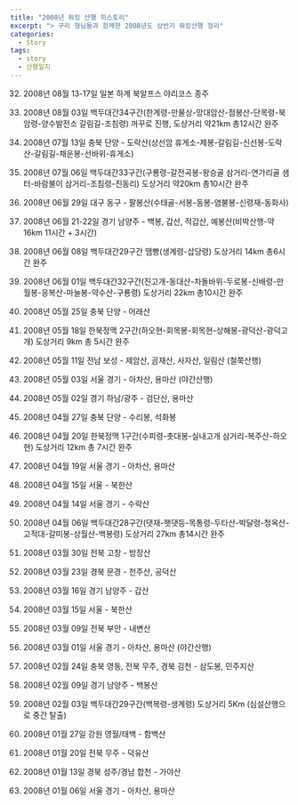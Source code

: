 ```yaml
---
title: "2008년 워킹 산행 히스토리"
excerpt: "> 구리 형님들과 함께한 2008년도 상반기 워킹산행 정리"
categories:
  - Story
tags:
  - story
  - 산행일지
---
```


32. 2008년 08월 13-17일 일본 하계 북알프스 야리코스 종주 
 
31. 2008년 08월 03일 백두대간34구간(한계령-만물상-망대암산-점봉산-단목령-북암령-양수발전소 갈림길-조침령) 꺼꾸로 진행, 도상거리 약21km 총12시간  완주 
 
 
 
30. 2008년 07월 13일 충북 단양 - 도락산(상선암 휴게소-제봉-갈림길-신선봉-도락산-갈림길-채운봉-선바위-휴게소) 
 
29. 2008년 07월 06일 백두대간33구간(구룡령-갈전곡봉-왕승골 삼거리-연가리골 샘터-바람불이 삼거리-조침령-진동리) 도상거리 약20km 총10시간  완주 
 
 
 
28. 2008년 06월 29일 대구 동구 - 팔봉산(수태골-서봉-동봉-염불봉-신령재-동화사) 
 
27. 2008년 06월 21-22일 경기 남양주 - 백봉, 갑산, 적갑산, 예봉산(비박산행-약16km 11시간 + 3시간) 
 
26. 2008년 06월 08일 백두대간29구간 땜빵(생계령-삽당령) 도상거리 14km 총6시간  완주 
 
25. 2008년 06월 01일 백두대간32구간(진고개-동대산-차돌바위-두로봉-신배령-만월봉-응복산-마늘봉-약수산-구룡령) 도상거리 22km 총10시간  완주 
 
 
 
24. 2008년 05월 25일 충북 단양 - 어래산 
 
23. 2008년 05월 18일 한북정맥 2구간(하오현-회목봉-회목현-상해봉-광덕산-광덕고개) 도상거리 9km 총 5시간 완주 
 
22. 2008년 05월 11일 전남 보성 - 제암산, 곰재산, 사자산, 일림산 (철쭉산행) 
 
21. 2008년 05월 03일 서울 경기 - 아차산, 용마산 (야간산행) 
 
20. 2008년 05월 02일 경기 하남/광주 - 검단산, 용마산 
 
 
 
19. 2008년 04월 27일 충북 단양 - 수리봉, 석화봉 
 
18. 2008년 04월 20일 한북정맥 1구간(수피령-촛대봉-실내고개 삼거리-복주산-하오현) 도상거리 12km 총 7시간 완주 
 
17. 2008년 04월 19일 서울 경기 - 아차산, 용마산 
 
16. 2008년 04월 15일 서울 - 북한산 
 
15. 2008년 04월 14일 서울 경기 - 수락산 
 
14. 2008년 04월 06일 백두대간28구간(댓재-햇댓등-목통령-두타산-박달령-청옥산-고적대-갈미봉-상월산-백봉령) 도상거리 27km 총14시간  완주 
 
 
 
13. 2008년 03월 30일 전북 고창 - 방장산 
 
12. 2008년 03월 23일 경북 문경 - 천주산, 공덕산 
 
11. 2008년 03월 16일 경기 남양주 - 갑산 
 
10. 2008년 03월 15일 서울 - 북한산 
 
09. 2008년 03월 09일 전북 부안 - 내변산 
 
08. 2008년 03월 01일 서울 경기 - 아차산, 용마산 (야간산행) 
 
 
 
07. 2008년 02월 24일 충북 영동,  전북 무주,  경북 김천 - 삼도봉, 민주지산 
 
06. 2008년 02월 09일 경기 남양주 - 백봉산 
 
05. 2008년 02월 03일 백두대간29구간(백복령-생계령) 도상거리 5Km (심설산행으로 중간 탈출) 
 
 
 
04. 2008년 01월 27일 강원 영월/태백 - 함백산 
 
03. 2008년 01월 20일 전북 무주 - 덕유산 
 
02. 2008년 01월 13일 경북 성주/경남 합천 - 가야산 
 
01. 2008년 01월 06일 서울 경기 - 아차산, 용마산 
